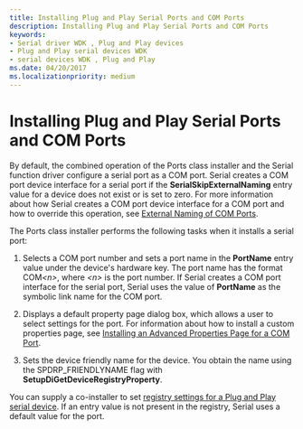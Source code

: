 ```yaml
---
title: Installing Plug and Play Serial Ports and COM Ports
description: Installing Plug and Play Serial Ports and COM Ports
keywords:
- Serial driver WDK , Plug and Play devices
- Plug and Play serial devices WDK
- serial devices WDK , Plug and Play
ms.date: 04/20/2017
ms.localizationpriority: medium
---
```


# Installing Plug and Play Serial Ports and COM Ports





By default, the combined operation of the Ports class installer and the Serial function driver configure a serial port as a COM port. Serial creates a COM port device interface for a serial port if the **SerialSkipExternalNaming** entry value for a device does not exist or is set to zero. For more information about how Serial creates a COM port device interface for a COM port and how to override this operation, see [External Naming of COM Ports](external-naming-of-com-ports.md).

The Ports class installer performs the following tasks when it installs a serial port:

1. Selects a COM port number and sets a port name in the **PortName** entry value under the device's hardware key. The port name has the format COM<em>&lt;n&gt;</em>, where *&lt;n&gt;* is the port number. If Serial creates a COM port interface for the serial port, Serial uses the value of **PortName** as the symbolic link name for the COM port.

2. Displays a default property page dialog box, which allows a user to select settings for the port. For information about how to install a custom properties page, see [Installing an Advanced Properties Page for a COM Port](installing-an-advanced-properties-page-for-a-com-port.md).

3. Sets the device friendly name for the device. You obtain the name using the SPDRP\_FRIENDLYNAME flag with **SetupDiGetDeviceRegistryProperty**.

You can supply a co-installer to set [registry settings for a Plug and Play serial device](registry-settings-for-a-plug-and-play-serial-device.md). If an entry value is not present in the registry, Serial uses a default value for the port.

 

 




